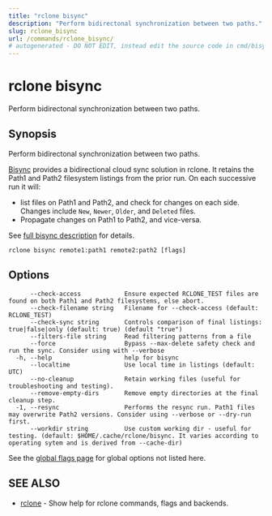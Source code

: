 ```yaml
---
title: "rclone bisync"
description: "Perform bidirectonal synchronization between two paths."
slug: rclone_bisync
url: /commands/rclone_bisync/
# autogenerated - DO NOT EDIT, instead edit the source code in cmd/bisync/ and as part of making a release run "make commanddocs"
---
```

# rclone bisync

Perform bidirectonal synchronization between two paths.

## Synopsis

Perform bidirectonal synchronization between two paths.

[Bisync](https://rclone.org/bisync/) provides a
bidirectional cloud sync solution in rclone.
It retains the Path1 and Path2 filesystem listings from the prior run.
On each successive run it will:
- list files on Path1 and Path2, and check for changes on each side.
  Changes include `New`, `Newer`, `Older`, and `Deleted` files.
- Propagate changes on Path1 to Path2, and vice-versa.

See [full bisync description](https://rclone.org/bisync/) for details.


```
rclone bisync remote1:path1 remote2:path2 [flags]
```

## Options

```
      --check-access            Ensure expected RCLONE_TEST files are found on both Path1 and Path2 filesystems, else abort.
      --check-filename string   Filename for --check-access (default: RCLONE_TEST)
      --check-sync string       Controls comparison of final listings: true|false|only (default: true) (default "true")
      --filters-file string     Read filtering patterns from a file
      --force                   Bypass --max-delete safety check and run the sync. Consider using with --verbose
  -h, --help                    help for bisync
      --localtime               Use local time in listings (default: UTC)
      --no-cleanup              Retain working files (useful for troubleshooting and testing).
      --remove-empty-dirs       Remove empty directories at the final cleanup step.
  -1, --resync                  Performs the resync run. Path1 files may overwrite Path2 versions. Consider using --verbose or --dry-run first.
      --workdir string          Use custom working dir - useful for testing. (default: $HOME/.cache/rclone/bisync. It varies according to operating sytem and is derived from --cache-dir)
```

See the [global flags page](/flags/) for global options not listed here.

## SEE ALSO

* [rclone](/commands/rclone/)	 - Show help for rclone commands, flags and backends.

